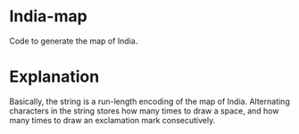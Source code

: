 # India-map
Code to generate the map of India. 
# Explanation
Basically, the string is a run-length encoding of the map of India. Alternating characters in the string stores how many times to draw a space, and how many times to draw an exclamation mark consecutively.
